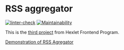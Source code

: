 # RSS aggregator

[![linter-check](https://github.com/dpetrouk/frontend-project-lvl3/actions/workflows/linter-check.yml/badge.svg)](https://github.com/dpetrouk/frontend-project-lvl3/actions/workflows/linter-check.yml)
[![Maintainability](https://api.codeclimate.com/v1/badges/4716ddee06866de750bc/maintainability)](https://codeclimate.com/github/dpetrouk/frontend-project-lvl3/maintainability)

This is the [third project](https://ru.hexlet.io/programs/frontend/projects/11) from Hexlet Frontend Program.

[Demonstration of RSS Agregator](https://frontend-project-lvl3-dpetrouk.vercel.app/)
